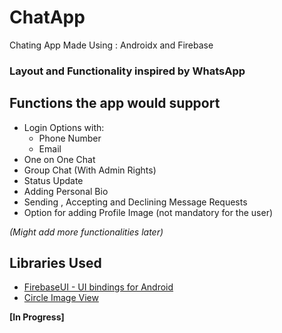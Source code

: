 # ChatApp
Chating App Made Using : Androidx and Firebase

### Layout and Functionality inspired by WhatsApp 

## Functions the app would support 
* Login Options with:
  * Phone Number
  * Email
* One on One Chat
* Group Chat (With Admin Rights)
* Status Update
* Adding Personal Bio
* Sending , Accepting and Declining Message Requests
* Option for adding Profile Image (not mandatory for the user)

*(Might add more functionalities later)*


## Libraries Used
- [FirebaseUI - UI bindings for Android](https://github.com/firebase/FirebaseUI-Android)
- [Circle Image View](https://github.com/hdodenhof/CircleImageView)



**[In Progress]**
